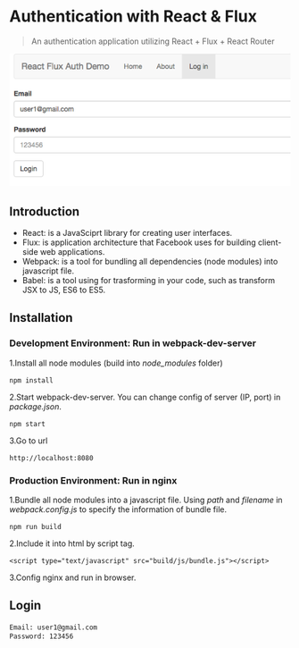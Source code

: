 # Authentication with React & Flux
> An authentication application utilizing React + Flux + React Router

![](demo.png)

## Introduction

* React: is a JavaSciprt library for creating user interfaces.
* Flux: is application architecture that Facebook uses for building client-side web applications.
* Webpack: is a tool for bundling all dependencies (node modules) into javascript file.
* Babel: is a tool using for trasforming in your code, such as transform JSX to JS, ES6 to ES5.

## Installation

### Development Environment: Run in webpack-dev-server

1.Install all node modules (build into *node_modules* folder) 

```
npm install
```

2.Start webpack-dev-server. You can change config of server (IP, port) in *package.json*. 

```
npm start  
```

3.Go to url

```
http://localhost:8080
```

### Production Environment: Run in nginx

1.Bundle all node modules into a javascript file. Using *path* and *filename* in *webpack.config.js* to specify the information of bundle file.

```
npm run build 
``` 

2.Include it into html by script tag.

```
<script type="text/javascript" src="build/js/bundle.js"></script>
```

3.Config nginx and run in browser.

## Login

```
Email: user1@gmail.com
Password: 123456
```